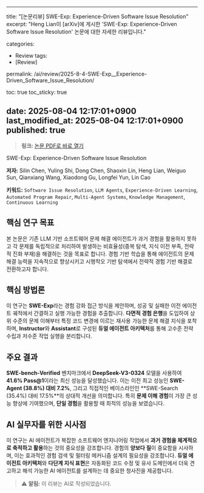 
---
title: "[논문리뷰] SWE-Exp: Experience-Driven Software Issue Resolution"
excerpt: "Heng Lian이 [arXiv]에 게시한 'SWE-Exp: Experience-Driven Software Issue Resolution' 논문에 대한 자세한 리뷰입니다."

categories:
  - Review
tags:
  - [Review]

permalink: /ai/review/2025-8-4-SWE-Exp__Experience-Driven_Software_Issue_Resolution/

toc: true
toc_sticky: true

date: 2025-08-04 12:17:01+0900
last_modified_at: 2025-08-04 12:17:01+0900
published: true
---
> **링크:** [논문 PDF로 바로 열기](https://arxiv.org/abs/2507.23361)

SWE-Exp: Experience-Driven Software Issue Resolution

**저자:** Silin Chen, Yuling Shi, Dong Chen, Shaoxin Lin, Heng Lian, Weiguo Sun, Qianxiang Wang, Xiaodong Gu, Longfei Yun, Lin Cao

**키워드:** `Software Issue Resolution`, `LLM Agents`, `Experience-Driven Learning`, `Automated Program Repair`, `Multi-Agent Systems`, `Knowledge Management`, `Continuous Learning`

## 핵심 연구 목표
본 논문은 기존 LLM 기반 소프트웨어 문제 해결 에이전트가 과거 경험을 활용하지 못하고 각 문제를 독립적으로 처리하여 발생하는 비효율성(중복 탐색, 지식 이전 부족, 전략적 진화 부재)을 해결하는 것을 목표로 합니다. 경험 기반 학습을 통해 에이전트의 문제 해결 능력을 지속적으로 향상시키고 시행착오 기반 탐색에서 전략적 경험 기반 해결로 전환하고자 합니다.

## 핵심 방법론
이 연구는 **SWE-Exp**라는 경험 강화 접근 방식을 제안하며, 성공 및 실패한 이전 에이전트 궤적에서 간결하고 실행 가능한 경험을 추출합니다. **다면적 경험 은행**을 도입하여 상위 수준의 문제 이해부터 특정 코드 변경에 이르는 재사용 가능한 문제 해결 지식을 포착하며, **Instructor**와 **Assistant**로 구성된 **듀얼 에이전트 아키텍처**를 통해 고수준 전략 수립과 저수준 작업 실행을 분리합니다.

## 주요 결과
**SWE-bench-Verified** 벤치마크에서 **DeepSeek-V3-0324** 모델을 사용하여 **41.6% Pass@1**이라는 최신 성능을 달성했습니다. 이는 이전 최고 성능인 **SWE-Agent (38.8%) 대비 7.2%**, 그리고 직접적인 베이스라인인 **SWE-Search (35.4%) 대비 17.5%**의 상대적 개선을 의미합니다. 특히 **문제 이해 경험**이 가장 큰 성능 향상에 기여했으며, **단일 경험**을 활용할 때 최적의 성능을 보였습니다.

## AI 실무자를 위한 시사점
이 연구는 AI 에이전트가 복잡한 소프트웨어 엔지니어링 작업에서 **과거 경험을 체계적으로 축적하고 활용**하는 것의 중요성을 강조합니다. 경험의 **양보다 질**이 중요함을 시사하며, 이는 효과적인 경험 검색 및 필터링 메커니즘 설계의 필요성을 강조합니다. **듀얼 에이전트 아키텍처**와 **다단계 지식 표현**은 자동화된 코드 수정 및 유사 도메인에서 더욱 견고하고 해석 가능한 AI 에이전트를 설계하는 데 중요한 청사진을 제공합니다.

> ⚠️ **알림:** 이 리뷰는 AI로 작성되었습니다.
